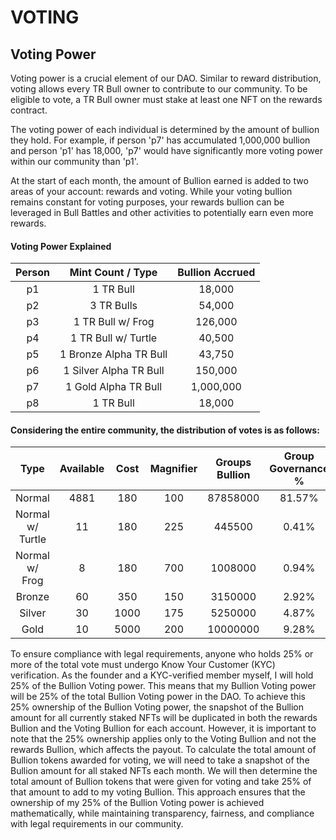 # VOTING

## Voting Power

Voting power is a crucial element of our DAO. Similar to reward distribution, voting allows every TR Bull owner to contribute to our community. To be eligible to vote, a TR Bull owner must stake at least one NFT on the rewards contract.

The voting power of each individual is determined by the amount of bullion they hold. For example, if person 'p7' has accumulated 1,000,000 bullion and person 'p1' has 18,000, 'p7' would have significantly more voting power within our community than 'p1'.

At the start of each month, the amount of Bullion earned is added to two areas of your account: rewards and voting. While your voting bullion remains constant for voting purposes, your rewards bullion can be leveraged in Bull Battles and other activities to potentially earn even more rewards.

#### Voting Power Explained

| Person |    Mint Count / Type   | Bullion Accrued |
| :----: | :--------------------: | :-------------: |
|   p1   |        1 TR Bull       |      18,000     |
|   p2   |       3 TR Bulls       |      54,000     |
|   p3   |    1 TR Bull w/ Frog   |     126,000     |
|   p4   |   1 TR Bull w/ Turtle  |      40,500     |
|   p5   | 1 Bronze Alpha TR Bull |      43,750     |
|   p6   | 1 Silver Alpha TR Bull |     150,000     |
|   p7   |  1 Gold Alpha TR Bull  |    1,000,000    |
|   p8   |        1 TR Bull       |      18,000     |



#### Considering the entire community, the distribution of votes is as follows:

|       Type       | Available | Cost | Magnifier | Groups Bullion | Group Governance % | Governance % per NFT |
| :--------------: | :-------: | :--: | :-------: | :------------: | :----------------: | :------------------: |
|      Normal      |    4881   |  180 |    100    |    87858000    |       81.57%       |        0.0167%       |
| Normal w/ Turtle |     11    |  180 |    225    |     445500     |        0.41%       |        0.0376%       |
|  Normal w/ Frog  |     8     |  180 |    700    |     1008000    |        0.94%       |        0.1170%       |
|      Bronze      |     60    |  350 |    150    |     3150000    |        2.92%       |        0.0487%       |
|      Silver      |     30    | 1000 |    175    |     5250000    |        4.87%       |        0.1625%       |
|       Gold       |     10    | 5000 |    200    |    10000000    |        9.28%       |        0.9284%       |



To ensure compliance with legal requirements, anyone who holds 25% or more of the total vote must undergo Know Your Customer (KYC) verification. As the founder and a KYC-verified member myself, I will hold 25% of the Bullion Voting power. This means that my Bullion Voting power will be 25% of the total Bullion Voting power in the DAO. To achieve this 25% ownership of the Bullion Voting power, the snapshot of the Bullion amount for all currently staked NFTs will be duplicated in both the rewards Bullion and the Voting Bullion for each account. However, it is important to note that the 25% ownership applies only to the Voting Bullion and not the rewards Bullion, which affects the payout. To calculate the total amount of Bullion tokens awarded for voting, we will need to take a snapshot of the Bullion amount for all staked NFTs each month. We will then determine the total amount of Bullion tokens that were given for voting and take 25% of that amount to add to my voting Bullion. This approach ensures that the ownership of my 25% of the Bullion Voting power is achieved mathematically, while maintaining transparency, fairness, and compliance with legal requirements in our community.
